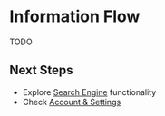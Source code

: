 # Information Flow

TODO


## Next Steps

- Explore [Search Engine](../features/search-engine.md) functionality
- Check [Account & Settings](../features/account-settings.md)